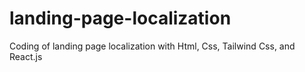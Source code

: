 # landing-page-localization
Coding of landing page localization with Html, Css, Tailwind Css, and React.js
